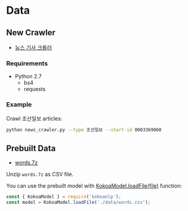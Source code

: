 # Data

## New Crawler

- [뉴스 기사 크롤러](./news_crawler.py)

### Requirements

- Python 2.7
  - bs4
  - requests

### Example

Crawl 조선일보 articles:

```bash
python news_crawler.py --type 조선일보 --start-id 0003369060
```

## Prebuilt Data

- [words.7z](./words.7z)

Unzip `words.7z` as CSV file.

You can use the prebuilt model with [KokoaModel.loadFile(file)](https://astro36.github.io/Kokoa/api/KokoaModel.html#.loadFile) function:

```javascript
const { KokoaModel } = require('kokoanlp');
const model = KokoaModel.loadFile('./data/words.csv');
```
